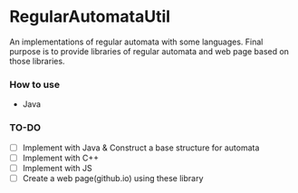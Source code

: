 # RegularAutomataUtil

An implementations of regular automata with some languages. Final purpose is to provide libraries of regular automata and web page based on those libraries.

### How to use
- Java

### TO-DO
- [ ] Implement with Java & Construct a base structure for automata
- [ ] Implement with C++
- [ ] Implement with JS
- [ ] Create a web page(github.io) using these library
